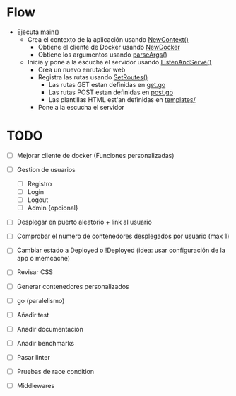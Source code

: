 # Flow

- Ejecuta [main()](./main.go)
    - Crea el contexto de la aplicación usando [NewContext()](./server/config/context.go)
        - Obtiene el cliente de Docker usando [NewDocker](./server/docker/client.go)
        - Obtiene los argumentos usando [parseArgs()](./server/config/args.go)
    - Inicia y pone a la escucha el servidor usando [ListenAndServe()](./server/server.go)
        - Crea un nuevo enrutador web 
        - Registra las rutas usando [SetRoutes()](./server/routes/index.go)
            - Las rutas GET estan definidas en [get.go](./server/routes/get.go)
            - Las rutas POST estan definidas en [post.go](./server/routes/post.go)
            - Las plantillas HTML est'an definidas en [templates/](./server/templates/)
        - Pone a la escucha el servidor

# TODO
- [ ] Mejorar cliente de docker (Funciones personalizadas)
- [ ] Gestion de usuarios
    - [ ] Registro
    - [ ] Login
    - [ ] Logout
    - [ ] Admin {opcional}
- [ ] Desplegar en puerto aleatorio + link al usuario
- [ ] Comprobar el numero de contenedores desplegados por usuario (max 1)
- [ ] Cambiar estado a Deployed o !Deployed (idea: usar configuración de la app o memcache)
- [ ] Revisar CSS

- [ ] Generar contenedores personalizados
- [ ] go (paralelismo)
- [ ] Añadir test
- [ ] Añadir documentación
- [ ] Añadir benchmarks
- [ ] Pasar linter
- [ ] Pruebas de race condition
- [ ] Middlewares